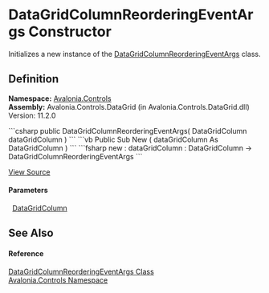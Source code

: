 # DataGridColumnReorderingEventArgs Constructor


Initializes a new instance of the <a href="T_Avalonia_Controls_DataGridColumnReorderingEventArgs">DataGridColumnReorderingEventArgs</a> class.



## Definition
**Namespace:** <a href="N_Avalonia_Controls">Avalonia.Controls</a>  
**Assembly:** Avalonia.Controls.DataGrid (in Avalonia.Controls.DataGrid.dll) Version: 11.2.0

<Tabs groupId="api-code-preview">
<TabItem value="csharp" label="C#">
```csharp
public DataGridColumnReorderingEventArgs(
	DataGridColumn dataGridColumn
)
```
</TabItem>
<TabItem value="vb" label="VB">
```vb
Public Sub New ( 
	dataGridColumn As DataGridColumn
)
```
</TabItem>
<TabItem value="fsharp" label="F#">
```fsharp
new : 
        dataGridColumn : DataGridColumn -> DataGridColumnReorderingEventArgs
```
</TabItem>
</Tabs>



<a href="https://github.com/AvaloniaUI/Avalonia/tree/master/src/Avalonia.Controls.DataGrid/EventArgs.cs#L322" title="View the source code">View Source</a>



#### Parameters
<dl><dt>  <a href="T_Avalonia_Controls_DataGridColumn">DataGridColumn</a></dt><dd /></dl>

## See Also


#### Reference
<a href="T_Avalonia_Controls_DataGridColumnReorderingEventArgs">DataGridColumnReorderingEventArgs Class</a>  
<a href="N_Avalonia_Controls">Avalonia.Controls Namespace</a>  
